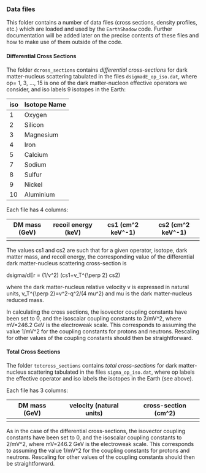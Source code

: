 ### Data files

This folder contains a number of data files (cross sections, density profiles, etc.) which are loaded and used by the `EarthShadow` code. Further documentation will be added later on the precise contents of these files and how to make use of them outside of the code.


#### Differential Cross Sections

The folder `dcross_sections` contains *differential cross-sections* for dark matter-nucleus scattering tabulated in the files `dsigmadE_op_iso.dat`, where op= 1, 3, ..., 15 is one of the dark matter-nucleon effective operators we consider, and iso labels 9 isotopes in the Earth:

| iso        | Isotope Name      |
| ------------- |-------------  |
| 1 | Oxygen|
| 2 | Silicon|
|3 | Magnesium|
|4 | Iron |
|5 | Calcium|
|7| Sodium |
|8| Sulfur|
|9| Nickel|
|10| Aluminium|


Each file has 4 columns: 

|DM mass (GeV) | recoil energy (keV) | cs1 (cm^2 keV^-1) | cs2 (cm^2 keV^-1)|
| ------------- |-------------  |---|---|
| | | | |


The values cs1 and cs2 are such that for a given operator, isotope, dark matter mass, and recoil energy, the corresponding value of the differential dark matter-nucleus scattering cross-section is

dsigma/dEr = (1/v^2) (cs1+v_T^{\perp 2} cs2)

where the dark matter-nucleus relative velocity v is expressed in natural units, v_T^{\perp 2}=v^2-q^2/(4 mu^2) and mu is the dark matter-nucleus reduced mass.

In calculating the cross sections, the isovector coupling constants have been set to 0, and the isoscalar coupling constants to 2/mV^2, where mV=246.2 GeV is the electroweak scale. This corresponds to assuming the value 1/mV^2 for the coupling constants for protons and neutrons. Rescaling for other values of the coupling constants should then be straightforward.

#### Total Cross Sections

The folder `totcross_sections` contains *total cross-sections* for dark matter-nucleus scattering tabulated in the files `sigma_op_iso.dat`, where op labels the effective operator and iso labels the isotopes in the Earth (see above). 

Each file has 3 columns: 

|DM mass (GeV) | velocity (natural units)| cross-section (cm^2)|
|---|---|---|
| | | |

As in the case of the differential cross-sections, the isovector coupling constants have been set to 0, and the isoscalar coupling constants to 2/mV^2, where mV=246.2 GeV is the electroweak scale. This corresponds to assuming the value 1/mV^2 for the coupling constants for protons and neutrons. Rescaling for other values of the coupling constants should then be straightforward.
